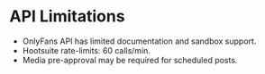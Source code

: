 # API Limitations

- OnlyFans API has limited documentation and sandbox support.
- Hootsuite rate-limits: 60 calls/min.
- Media pre-approval may be required for scheduled posts.
